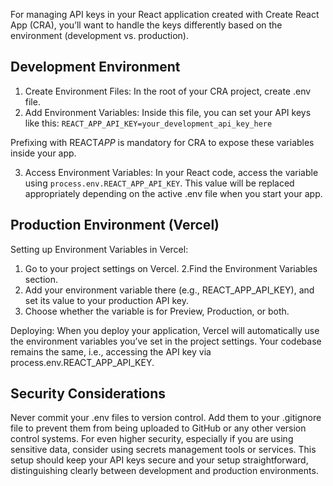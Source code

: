 For managing API keys in your React application created with Create React App (CRA), you’ll want to handle the keys differently based on the environment (development vs. production).

## Development Environment

1. Create Environment Files: In the root of your CRA project, create .env file.
2. Add Environment Variables: Inside this file, you can set your API keys like this:
   `REACT_APP_API_KEY=your_development_api_key_here`

Prefixing with REACT*APP* is mandatory for CRA to expose these variables inside your app.

3. Access Environment Variables: In your React code, access the variable using `process.env.REACT_APP_API_KEY`. This value will be replaced appropriately depending on the active .env file when you start your app.

## Production Environment (Vercel)

Setting up Environment Variables in Vercel:

1. Go to your project settings on Vercel.
   2.Find the Environment Variables section.
2. Add your environment variable there (e.g., REACT_APP_API_KEY), and set its value to your production API key.
3. Choose whether the variable is for Preview, Production, or both.

Deploying: When you deploy your application, Vercel will automatically use the environment variables you’ve set in the project settings. Your codebase remains the same, i.e., accessing the API key via process.env.REACT_APP_API_KEY.

## Security Considerations

Never commit your .env files to version control. Add them to your .gitignore file to prevent them from being uploaded to GitHub or any other version control systems.
For even higher security, especially if you are using sensitive data, consider using secrets management tools or services.
This setup should keep your API keys secure and your setup straightforward, distinguishing clearly between development and production environments.
